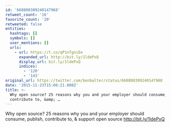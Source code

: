 ```yaml
---
id: '668808309240147968'
retweet_count: '16'
favorite_count: '20'
retweeted: false
entities:
  hashtags: []
  symbols: []
  user_mentions: []
  urls:
    - url: https://t.co/qP1nTgniEe
      expanded_url: http://bit.ly/1ldePxQ
      display_url: bit.ly/1ldePxQ
      indices:
        - '120'
        - '143'
original_url: https://twitter.com/benbalter/status/668808309240147968
date: '2015-11-23T15:08:21.000Z'
title: >-
  Why open source? 25 reasons why you and your employer should consume, publish,
  contribute to, &amp; …
---
```


Why open source? 25 reasons why you and your employer should consume, publish, contribute to, &amp; support open source http://bit.ly/1ldePxQ